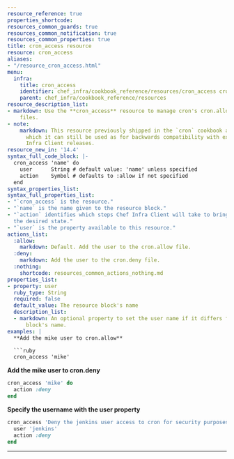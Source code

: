 ```yaml
---
resource_reference: true
properties_shortcode: 
resources_common_guards: true
resources_common_notification: true
resources_common_properties: true
title: cron_access resource
resource: cron_access
aliases:
- "/resource_cron_access.html"
menu:
  infra:
    title: cron_access
    identifier: chef_infra/cookbook_reference/resources/cron_access cron_access
    parent: chef_infra/cookbook_reference/resources
resource_description_list:
- markdown: Use the **cron_access** resource to manage cron's cron.allow and cron.deny
    files.
- note:
    markdown: This resource previously shipped in the `cron` cookbook as `cron_manage`,
      which it can still be used as for backwards compatibility with existing Chef
      Infra Client releases.
resource_new_in: '14.4'
syntax_full_code_block: |-
  cron_access 'name' do
    user      String # default value: 'name' unless specified
    action    Symbol # defaults to :allow if not specified
  end
syntax_properties_list: 
syntax_full_properties_list:
- "`cron_access` is the resource."
- "`name` is the name given to the resource block."
- "`action` identifies which steps Chef Infra Client will take to bring the node into
  the desired state."
- "`user` is the property available to this resource."
actions_list:
  :allow:
    markdown: Default. Add the user to the cron.allow file.
  :deny:
    markdown: Add the user to the cron.deny file.
  :nothing:
    shortcode: resources_common_actions_nothing.md
properties_list:
- property: user
  ruby_type: String
  required: false
  default_value: The resource block's name
  description_list:
  - markdown: An optional property to set the user name if it differs from the resource
      block's name.
examples: |
  **Add the mike user to cron.allow**

  ```ruby
  cron_access 'mike'
  ```

  **Add the mike user to cron.deny**

  ```ruby
  cron_access 'mike' do
    action :deny
  end
  ```

  **Specify the username with the user property**

  ```ruby
  cron_access 'Deny the jenkins user access to cron for security purposes' do
    user 'jenkins'
    action :deny
  end
  ```
---
```


